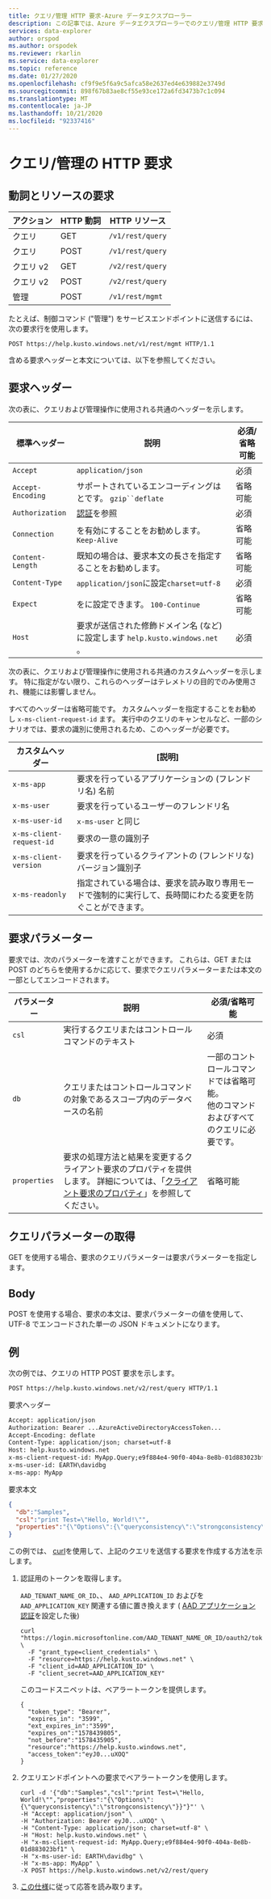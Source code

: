 ```yaml
---
title: クエリ/管理 HTTP 要求-Azure データエクスプローラー
description: この記事では、Azure データエクスプローラーでのクエリ/管理 HTTP 要求について説明します。
services: data-explorer
author: orspod
ms.author: orspodek
ms.reviewer: rkarlin
ms.service: data-explorer
ms.topic: reference
ms.date: 01/27/2020
ms.openlocfilehash: cf9f9e5f6a9c5afca58e2637ed4e639882e3749d
ms.sourcegitcommit: 898f67b83ae8cf55e93ce172a6fd3473b7c1c094
ms.translationtype: MT
ms.contentlocale: ja-JP
ms.lasthandoff: 10/21/2020
ms.locfileid: "92337416"
---
```

# <a name="querymanagement-http-request"></a>クエリ/管理の HTTP 要求

## <a name="request-verb-and-resource"></a>動詞とリソースの要求

|アクション    |HTTP 動詞|HTTP リソース   |
|----------|---------|----------------|
|クエリ     |GET      |`/v1/rest/query`|
|クエリ     |POST     |`/v1/rest/query`|
|クエリ v2  |GET      |`/v2/rest/query`|
|クエリ v2  |POST     |`/v2/rest/query`|
|管理|POST     |`/v1/rest/mgmt` |

たとえば、制御コマンド ("管理") をサービスエンドポイントに送信するには、次の要求行を使用します。

```
POST https://help.kusto.windows.net/v1/rest/mgmt HTTP/1.1
```

含める要求ヘッダーと本文については、以下を参照してください。

## <a name="request-headers"></a>要求ヘッダー

次の表に、クエリおよび管理操作に使用される共通のヘッダーを示します。

|標準ヘッダー  |説明                                                                                 |必須/省略可能 |
|-----------------|--------------------------------------------------------------------------------------------|------------------|
|`Accept`         |`application/json`                                                                   |必須          |
|`Accept-Encoding`|サポートされているエンコーディングはとです。 `gzip``deflate`                                                |省略可能          |
|`Authorization`  |[認証](./authentication.md)を参照                                                   |必須          |
|`Connection`     |を有効にすることをお勧めします。 `Keep-Alive`                                                   |省略可能          |
|`Content-Length` |既知の場合は、要求本文の長さを指定することをお勧めします。                            |省略可能          |
|`Content-Type`   |`application/json`に設定`charset=utf-8`                                              |必須          |
|`Expect`         |をに設定できます。 `100-Continue`                                                                |省略可能          |
|`Host`           |要求が送信された修飾ドメイン名 (など) に設定します `help.kusto.windows.net` 。 |必須|

次の表に、クエリおよび管理操作に使用される共通のカスタムヘッダーを示します。 特に指定がない限り、これらのヘッダーはテレメトリの目的でのみ使用され、機能には影響しません。

すべてのヘッダーは省略可能です。 カスタムヘッダーを指定することをお勧めし `x-ms-client-request-id` ます。 実行中のクエリのキャンセルなど、一部のシナリオでは、要求の識別に使用されるため、このヘッダーが必要です。

|カスタムヘッダー           |[説明]                                                                                               |
|------------------------|----------------------------------------------------------------------------------------------------------|
|`x-ms-app`              |要求を行っているアプリケーションの (フレンドリ名) 名前                                                 |
|`x-ms-user`             |要求を行っているユーザーのフレンドリ名                                                        |
|`x-ms-user-id`          |`x-ms-user` と同じ                                                                                       |
|`x-ms-client-request-id`|要求の一意の識別子                                                                       |
|`x-ms-client-version`   |要求を行っているクライアントの (フレンドリな) バージョン識別子                                       |
|`x-ms-readonly`         |指定されている場合は、要求を読み取り専用モードで強制的に実行して、長時間にわたる変更を防ぐことができます。 |

## <a name="request-parameters"></a>要求パラメーター

要求では、次のパラメーターを渡すことができます。 これらは、GET または POST のどちらを使用するかに応じて、要求でクエリパラメーターまたは本文の一部としてエンコードされます。

|パラメーター   |説明                                                                                 |必須/省略可能 |
|------------|--------------------------------------------------------------------------------------------|------------------|
|`csl`       |実行するクエリまたはコントロールコマンドのテキスト                                             |必須          |
|`db`        |クエリまたはコントロールコマンドの対象であるスコープ内のデータベースの名前            |一部のコントロールコマンドでは省略可能。 <br>他のコマンドおよびすべてのクエリに必要です。 </br>                                                                   |
|`properties`|要求の処理方法と結果を変更するクライアント要求のプロパティを提供します。 詳細については、「[クライアント要求のプロパティ](../netfx/request-properties.md)」を参照してください。                                               | 省略可能         |

## <a name="get-query-parameters"></a>クエリパラメーターの取得

GET を使用する場合、要求のクエリパラメーターは要求パラメーターを指定します。

## <a name="body"></a>Body

POST を使用する場合、要求の本文は、要求パラメーターの値を使用して、UTF-8 でエンコードされた単一の JSON ドキュメントになります。

## <a name="examples"></a>例

次の例では、クエリの HTTP POST 要求を示します。

```txt
POST https://help.kusto.windows.net/v2/rest/query HTTP/1.1
```

要求ヘッダー

```txt
Accept: application/json
Authorization: Bearer ...AzureActiveDirectoryAccessToken...
Accept-Encoding: deflate
Content-Type: application/json; charset=utf-8
Host: help.kusto.windows.net
x-ms-client-request-id: MyApp.Query;e9f884e4-90f0-404a-8e8b-01d883023bf1
x-ms-user-id: EARTH\davidbg
x-ms-app: MyApp
```

要求本文

```json
{
  "db":"Samples",
  "csl":"print Test=\"Hello, World!\"",
  "properties":"{\"Options\":{\"queryconsistency\":\"strongconsistency\"},\"Parameters\":{},\"ClientRequestId\":\"MyApp.Query;e9f884e4-90f0-404a-8e8b-01d883023bf1\"}"
}
```

この例では、 [curl](https://curl.haxx.se/)を使用して、上記のクエリを送信する要求を作成する方法を示します。

1. 認証用のトークンを取得します。

    `AAD_TENANT_NAME_OR_ID`、、 `AAD_APPLICATION_ID` およびを `AAD_APPLICATION_KEY` 関連する値に置き換えます ( [AAD アプリケーション認証](../../../provision-azure-ad-app.md)を設定した後)

    ```
    curl "https://login.microsoftonline.com/AAD_TENANT_NAME_OR_ID/oauth2/token" \
      -F "grant_type=client_credentials" \
      -F "resource=https://help.kusto.windows.net" \
      -F "client_id=AAD_APPLICATION_ID" \
      -F "client_secret=AAD_APPLICATION_KEY"
    ```

    このコードスニペットは、ベアラートークンを提供します。

    ```
    {
      "token_type": "Bearer",
      "expires_in": "3599",
      "ext_expires_in":"3599", 
      "expires_on":"1578439805",
      "not_before":"1578435905",
      "resource":"https://help.kusto.windows.net",
      "access_token":"eyJ0...uXOQ"
    }
    ```

1. クエリエンドポイントへの要求でベアラートークンを使用します。

    ```
    curl -d '{"db":"Samples","csl":"print Test=\"Hello, World!\"","properties":"{\"Options\":{\"queryconsistency\":\"strongconsistency\"}}"}"' \
    -H "Accept: application/json" \
    -H "Authorization: Bearer eyJ0...uXOQ" \
    -H "Content-Type: application/json; charset=utf-8" \
    -H "Host: help.kusto.windows.net" \
    -H "x-ms-client-request-id: MyApp.Query;e9f884e4-90f0-404a-8e8b-01d883023bf1" \
    -H "x-ms-user-id: EARTH\davidbg" \
    -H "x-ms-app: MyApp" \
    -X POST https://help.kusto.windows.net/v2/rest/query
    ```

1. [この仕様](response.md)に従って応答を読み取ります。